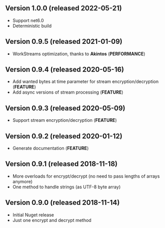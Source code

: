 ## Version 1.0.0 (released 2022-05-21)
- Support net6.0
- Deterministic build

## Version 0.9.5 (released 2021-01-09)
- WorkStreams optimization, thanks to **Akintos** (**PERFORMANCE**)

## Version 0.9.4 (released 2020-05-16)
- Add wanted bytes at time parameter for stream encryption/decryption (**FEATURE**)
- Add async versions of stream processing (**FEATURE**)

## Version 0.9.3 (released 2020-05-09)
- Support stream encryption/decryption (**FEATURE**)

## Version 0.9.2 (released 2020-01-12)
- Generate documentation (**FEATURE**)

## Version 0.9.1 (released 2018-11-18)
- More overloads for encrypt/decrypt (no need to pass lengths of arrays anymore)
- One method to handle strings (as UTF-8 byte array)
 
## Version 0.9.0 (released 2018-11-14)
- Initial Nuget release
- Just one encrypt and decrypt method